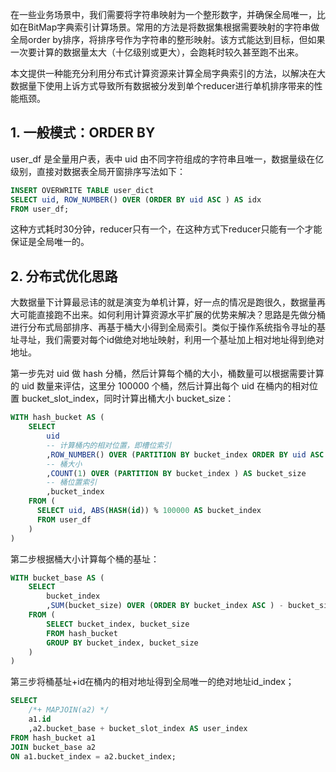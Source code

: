 在一些业务场景中，我们需要将字符串映射为一个整形数字，并确保全局唯一，比如在BitMap字典索引计算场景。常用的方法是将数据集根据需要映射的字符串做全局order by排序，将排序号作为字符串的整形映射。该方式能达到目标，但如果一次要计算的数据量太大（十亿级别或更大），会跑耗时较久甚至跑不出来。﻿

本文提供一种能充分利用分布式计算资源来计算全局字典索引的方法，以解决在大数据量下使用上诉方式导致所有数据被分发到单个reducer进行单机排序带来的性能瓶颈。

## 1. 一般模式：ORDER BY

user_df 是全量用户表，表中 uid 由不同字符组成的字符串且唯一，数据量级在亿级别，直接对数据表全局开窗排序写法如下：
```sql
INSERT OVERWRITE TABLE user_dict
SELECT uid, ROW_NUMBER() OVER (ORDER BY uid ASC ) AS idx
FROM user_df;
```
这种方式耗时30分钟，reducer只有一个，在这种方式下reducer只能有一个才能保证是全局唯一的。

## 2. 分布式优化思路

大数据量下计算最忌讳的就是演变为单机计算，好一点的情况是跑很久，数据量再大可能直接跑不出来。如何利用计算资源水平扩展的优势来解决？思路是先做分桶进行分布式局部排序、再基于桶大小得到全局索引。类似于操作系统指令寻址的基址寻址，我们需要对每个id做绝对地址映射，利用一个基址加上相对地址得到绝对地址。


第一步先对 uid 做 hash 分桶，然后计算每个桶的大小，桶数量可以根据需要计算的 uid 数量来评估，这里分 100000 个桶，然后计算出每个 uid 在桶内的相对位置 bucket_slot_index，同时计算出桶大小 bucket_size：
```sql
WITH hash_bucket AS (
    SELECT
        uid
        -- 计算桶内的相对位置，即槽位索引
        ,ROW_NUMBER() OVER (PARTITION BY bucket_index ORDER BY uid ASC ) AS bucket_slot_index
        -- 桶大小
        ,COUNT(1) OVER (PARTITION BY bucket_index ) AS bucket_size
        -- 桶位置索引
        ,bucket_index
    FROM (
      SELECT uid, ABS(HASH(id)) % 100000 AS bucket_index
      FROM user_df
    )
)
```
第二步根据桶大小计算每个桶的基址：
```sql
WITH bucket_base AS (
    SELECT  
        bucket_index
        ,SUM(bucket_size) OVER (ORDER BY bucket_index ASC ) - bucket_size AS bucket_base
    FROM (
        SELECT bucket_index, bucket_size
        FROM hash_bucket
        GROUP BY bucket_index, bucket_size
    )
)
```
第三步将桶基址+id在桶内的相对地址得到全局唯一的绝对地址id_index；
```sql
SELECT  
    /*+ MAPJOIN(a2) */
    a1.id
    ,a2.bucket_base + bucket_slot_index AS user_index
FROM hash_bucket a1
JOIN bucket_base a2
ON a1.bucket_index = a2.bucket_index;
```
